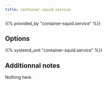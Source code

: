 ```yaml
---
title: container-squid.service
---
```


{{% provided_by "container-squid.service" %}}

## Options

{{% systemd_unit "container-squid.service" %}}

## Additionnal notes

Nothing here.